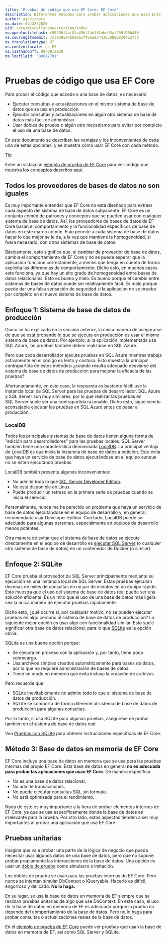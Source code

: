 ```yaml
---
title: 'Pruebas de código que usa EF Core: EF Core'
description: Diferentes métodos para probar aplicaciones que usan Entity Framework Core
author: ajcvickers
ms.date: 04/22/2020
uid: core/miscellaneous/testing/index
ms.openlocfilehash: c55290f4af81a49bf7ab131ebe93af209f96b430
ms.sourcegitcommit: 7c3939504bb9da3f46bea3443638b808c04227c2
ms.translationtype: HT
ms.contentlocale: es-ES
ms.lasthandoff: 09/09/2020
ms.locfileid: "89617701"
---
```

# <a name="testing-code-that-uses-ef-core"></a>Pruebas de código que usa EF Core

Para probar el código que accede a una base de datos, es necesario:

* Ejecutar consultas y actualizaciones en el mismo sistema de base de datos que se usa en producción.
* Ejecutar consultas y actualizaciones en algún otro sistema de base de datos más fácil de administrar.
* Usar dobles de prueba o algún otro mecanismo para evitar por completo el uso de una base de datos.

En este documento se describen las ventajas y los inconvenientes de cada una de estas opciones, y se muestra cómo usar EF Core con cada método.  

> [!TIP]
> Eche un vistazo al [ejemplo de prueba de EF Core](xref:core/miscellaneous/testing/testing-sample) para ver código que muestra los conceptos descritos aquí.

## <a name="all-database-providers-are-not-equal"></a>Todos los proveedores de bases de datos no son iguales

Es muy importante entender que EF Core no está diseñado para extraer cada aspecto del sistema de base de datos subyacente.
EF Core es un conjunto común de patrones y conceptos que se pueden usar con cualquier sistema de base de datos.
Así, los proveedores de bases de datos de EF Core basan el comportamiento y la funcionalidad específicos de base de datos en este marco común.
Esto permite a cada sistema de base de datos hacer lo que mejor se le da, a la vez que mantiene la homogeneidad, si fuera necesario, con otros sistemas de base de datos.

Básicamente, esto significa que, al cambiar de proveedor de base de datos, cambia el comportamiento de EF Core y no se puede esperar que la aplicación funcione correctamente, a menos que tenga en cuenta de forma explícita las diferencias de comportamiento.
Dicho esto, en muchos casos esto funciona, ya que hay un alto grado de homogeneidad entre bases de datos relacionales.
Esto es bueno y malo.
Es bueno porque el cambio entre sistemas de bases de datos puede ser relativamente fácil.
Es malo porque puede dar una falsa sensación de seguridad si la aplicación no se prueba por completo en el nuevo sistema de base de datos.  

## <a name="approach-1-production-database-system"></a>Enfoque 1: Sistema de base de datos de producción

Como se ha explicado en la sección anterior, la única manera de asegurarse de que se está probando lo que se ejecuta en producción es usar el mismo sistema de base de datos.
Por ejemplo, si la aplicación implementada usa SQL Azure, las pruebas también deben realizarse en SQL Azure.

Pero que cada desarrollador ejecute pruebas en SQL Azure mientras trabaja activamente en el código es lento y costoso.
Esto muestra la principal contrapartida de estos métodos: ¿cuándo resulta adecuado desviarse del sistema de base de datos de producción para mejorar la eficacia de las pruebas?

Afortunadamente, en este caso, la respuesta es bastante fácil: use la instancia local de SQL Server para las pruebas de desarrollador.
SQL Azure y SQL Server son muy similares, por lo que realizar las pruebas en SQL Server suele ser una contrapartida razonable.
Dicho esto, sigue siendo aconsejable ejecutar las pruebas en SQL Azure antes de pasar a producción.

### <a name="localdb"></a>LocalDB

Todos los principales sistemas de base de datos tienen alguna forma de "edición para desarrolladores" para las pruebas locales.
SQL Server también tiene una característica denominada [LocalDB](/sql/database-engine/configure-windows/sql-server-express-localdb).
La principal ventaja de LocalDB es que inicia la instancia de base de datos a petición.
Esto evita que haya un servicio de base de datos ejecutándose en el equipo aunque no se estén ejecutando pruebas.

LocalDB también presenta algunos inconvenientes:

* No admite todo lo que [SQL Server Developer Edition](/sql/sql-server/editions-and-components-of-sql-server-version-15?view=sql-server-ver15&preserve-view=true).
* No está disponible en Linux.
* Puede producir un retraso en la primera serie de pruebas cuando se inicia el servicio.

Personalmente, nunca me ha parecido un problema que haya un servicio de base de datos ejecutándose en el equipo de desarrollo y, en general, recomendaría usar Developer Edition.
Con todo, LocalDB puede ser adecuado para algunas personas, especialmente en equipos de desarrollo menos potentes.

Otra manera de evitar que el sistema de base de datos se ejecute directamente en el equipo de desarrollo es [ejecutar SQL Server](/sql/linux/quickstart-install-connect-docker) (o cualquier otro sistema de base de datos) en un contenedor de Docker (o similar).  

## <a name="approach-2-sqlite"></a>Enfoque 2: SQLite

EF Core prueba el proveedor de SQL Server principalmente mediante su ejecución en una instancia local de SQL Server.
Estas pruebas ejecutan decenas de miles de consultas en un par de minutos en un equipo rápido.
Esto muestra que el uso del sistema de base de datos real puede ser una solución eficiente.
Es un mito que el uso de una base de datos más ligera sea la única manera de ejecutar pruebas rápidamente.

Dicho esto, ¿qué ocurre si, por cualquier motivo, no se pueden ejecutar pruebas en algo cercano al sistema de base de datos de producción?
La siguiente mejor opción es usar algo con funcionalidad similar.
Esto suele significar otra base de datos relacional, para lo que [SQLite](https://sqlite.org/index.html) es la opción obvia.

SQLite es una buena opción porque:

* Se ejecuta en proceso con la aplicación y, por tanto, tiene poca sobrecarga.
* Usa archivos simples creados automáticamente para bases de datos, por lo que no requiere administración de bases de datos.
* Tiene un modo en memoria que evita incluso la creación de archivos.

Pero recuerde que:

* SQLite inevitablemente no admite todo lo que el sistema de base de datos de producción.
* SQLite se comporta de forma diferente al sistema de base de datos de producción para algunas consultas.

Por lo tanto, si usa SQLite para algunas pruebas, asegúrese de probar también en el sistema de base de datos real.

Vea [Pruebas con SQLite](xref:core/miscellaneous/testing/sqlite) para obtener instrucciones específicas de EF Core.

## <a name="approach-3-the-ef-core-in-memory-database"></a>Método 3: Base de datos en memoria de EF Core

EF Core incluye una base de datos en memoria que se usa para las pruebas internas del propio EF Core.
Esta base de datos en general **no es adecuada para probar las aplicaciones que usan EF Core**. De manera específica:

* No es una base de datos relacional.
* No admite transacciones.
* No puede ejecutar consultas SQL sin formato.
* No está optimizada para el rendimiento.

Nada de esto es muy importante a la hora de probar elementos internos de EF Core, ya que se usa específicamente donde la base de datos es irrelevante para la prueba.
Por otro lado, estos aspectos tienden a ser muy importantes al probar una aplicación que usa EF Core.

## <a name="unit-testing"></a>Pruebas unitarias

Imagine que va a probar una parte de la lógica de negocio que pueda necesitar usar algunos datos de una base de datos, pero que no supone probar propiamente las interacciones de la base de datos.
Una opción es usar un [doble de prueba](https://en.wikipedia.org/wiki/Test_double) como simulacro o imitación.

Los dobles de prueba se usan para las pruebas internas de EF Core.
Pero nunca se intentan simular DbContext o IQueryable.
Hacerlo es difícil, engorroso y delicado.
**No lo haga.**

En su lugar, se usa la base de datos en memoria de EF siempre que se realizan pruebas unitarias de algo que use DbContext.
En este caso, el uso de la base de datos en memoria de EF es adecuado porque la prueba no depende del comportamiento de la base de datos.
Pero no lo haga para probar consultas o actualizaciones reales de la base de datos.

En el [ejemplo de prueba de EF Core](xref:core/miscellaneous/testing/testing-sample) puede ver pruebas que usan la base de datos en memoria de EF, así como SQL Server y SQLite.

